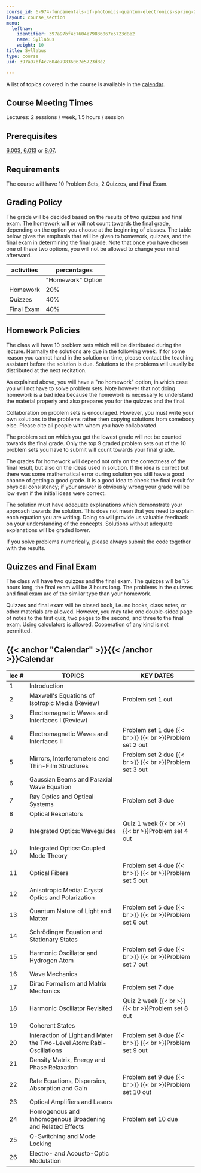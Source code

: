 ```yaml
---
course_id: 6-974-fundamentals-of-photonics-quantum-electronics-spring-2006
layout: course_section
menu:
  leftnav:
    identifier: 397a97bf4c7604e79836067e5723d8e2
    name: Syllabus
    weight: 10
title: Syllabus
type: course
uid: 397a97bf4c7604e79836067e5723d8e2

---
```


A list of topics covered in the course is available in the [calendar](#Calendar).

Course Meeting Times
--------------------

Lectures: 2 sessions / week, 1.5 hours / session

Prerequisites
-------------

[6.003](/courses/6-003-signals-and-systems-fall-2011/), [6.013](/courses/6-013-electromagnetics-and-applications-fall-2005) or [8.07](https://ocw.mit.edu/courses/physics/8-07-electromagnetism-ii-fall-2012/).

Requirements
------------

The course will have 10 Problem Sets, 2 Quizzes, and Final Exam.

Grading Policy
--------------

The grade will be decided based on the results of two quizzes and final exam. The homework will or will not count towards the final grade, depending on the option you choose at the beginning of classes. The table below gives the emphasis that will be given to homework, quizzes, and the final exam in determining the final grade. Note that once you have chosen one of these two options, you will not be allowed to change your mind afterward.

| activities | percentages |
| --- | --- |
| &nbsp; | "Homework" Option | "No Homework" Option |
| Homework | 20% | 0% |
| Quizzes | 40% | 50% |
| Final Exam | 40% | 50% 

Homework Policies
-----------------

The class will have 10 problem sets which will be distributed during the lecture. Normally the solutions are due in the following week. If for some reason you cannot hand in the solution on time, please contact the teaching assistant before the solution is due. Solutions to the problems will usually be distributed at the next recitation.

As explained above, you will have a "no homework" option, in which case you will not have to solve problem sets. Note however that not doing homework is a bad idea because the homework is necessary to understand the material properly and also prepares you for the quizzes and the final.

Collaboration on problem sets is encouraged. However, you must write your own solutions to the problems rather then copying solutions from somebody else. Please cite all people with whom you have collaborated.

The problem set on which you get the lowest grade will not be counted towards the final grade. Only the top 9 graded problem sets out of the 10 problem sets you have to submit will count towards your final grade.

The grades for homework will depend not only on the correctness of the final result, but also on the ideas used in solution. If the idea is correct but there was some mathematical error during solution you still have a good chance of getting a good grade. It is a good idea to check the final result for physical consistency; if your answer is obviously wrong your grade will be low even if the initial ideas were correct.

The solution must have adequate explanations which demonstrate your approach towards the solution. This does not mean that you need to explain each equation you are writing. Doing so will provide us valuable feedback on your understanding of the concepts. Solutions without adequate explanations will be graded lower.

If you solve problems numerically, please always submit the code together with the results.

Quizzes and Final Exam
----------------------

The class will have two quizzes and the final exam. The quizzes will be 1.5 hours long, the final exam will be 3 hours long. The problems in the quizzes and final exam are of the similar type than your homework.

Quizzes and final exam will be closed book, i.e. no books, class notes, or other materials are allowed. However, you may take one double-sided page of notes to the first quiz, two pages to the second, and three to the final exam. Using calculators is allowed. Cooperation of any kind is not permitted.

{{< anchor "Calendar" >}}{{< /anchor >}}Calendar
------------------------------------------------

| lec # | TOPICS | KEY DATES |
| --- | --- | --- |
| 1 | Introduction | &nbsp; |
| 2 | Maxwell's Equations of Isotropic Media (Review) | Problem set 1 out |
| 3 | Electromagnetic Waves and Interfaces I (Review) | &nbsp; |
| 4 | Electromagnetic Waves and Interfaces II | Problem set 1 due  {{< br >}}  {{< br >}}Problem set 2 out |
| 5 | Mirrors, Interferometers and Thin-Film Structures | Problem set 2 due  {{< br >}}  {{< br >}}Problem set 3 out |
| 6 | Gaussian Beams and Paraxial Wave Equation | &nbsp; |
| 7 | Ray Optics and Optical Systems | Problem set 3 due |
| 8 | Optical Resonators | &nbsp; |
| 9 | Integrated Optics: Waveguides | Quiz 1 week  {{< br >}}  {{< br >}}Problem set 4 out |
| 10 | Integrated Optics: Coupled Mode Theory | &nbsp; |
| 11 | Optical Fibers | Problem set 4 due  {{< br >}}  {{< br >}}Problem set 5 out |
| 12 | Anisotropic Media: Crystal Optics and Polarization | &nbsp; |
| 13 | Quantum Nature of Light and Matter | Problem set 5 due  {{< br >}}  {{< br >}}Problem set 6 out |
| 14 | Schrödinger Equation and Stationary States | &nbsp; |
| 15 | Harmonic Oscillator and Hydrogen Atom | Problem set 6 due  {{< br >}}  {{< br >}}Problem set 7 out |
| 16 | Wave Mechanics | &nbsp; |
| 17 | Dirac Formalism and Matrix Mechanics | Problem set 7 due |
| 18 | Harmonic Oscillator Revisited | Quiz 2 week  {{< br >}}  {{< br >}}Problem set 8 out |
| 19 | Coherent States | &nbsp; |
| 20 | Interaction of Light and Mater the Two-Level Atom: Rabi-Oscillations | Problem set 8 due  {{< br >}}  {{< br >}}Problem set 9 out |
| 21 | Density Matrix, Energy and Phase Relaxation | &nbsp; |
| 22 | Rate Equations, Dispersion, Absorption and Gain | Problem set 9 due  {{< br >}}  {{< br >}}Problem set 10 out |
| 23 | Optical Amplifiers and Lasers | &nbsp; |
| 24 | Homogenous and Inhomogenous Broadening and Related Effects | Problem set 10 due |
| 25 | Q-Switching and Mode Locking | &nbsp; |
| 26 | Electro- and Acousto-Optic Modulation |
